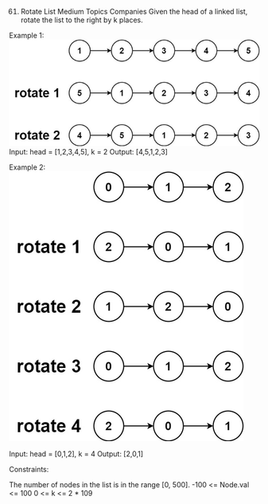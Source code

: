 61. Rotate List
    Medium
    Topics
    Companies
    Given the head of a linked list, rotate the list to the right by k places.



Example 1:
![rotate1](./res/img/rotate1.jpg)
Input: head = [1,2,3,4,5], k = 2
Output: [4,5,1,2,3]


Example 2:
![rotate1](./res/img/rotate2.jpg)


Input: head = [0,1,2], k = 4
Output: [2,0,1]


Constraints:

The number of nodes in the list is in the range [0, 500].
-100 <= Node.val <= 100
0 <= k <= 2 * 109